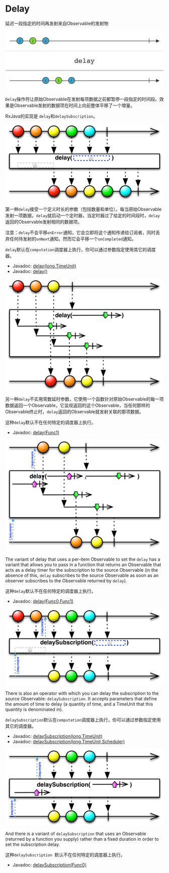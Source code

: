 # Delay

延迟一段指定的时间再发射来自Observable的发射物

![delay](../images/operators/delay.c.png)

`Delay`操作符让原始Observable在发射每项数据之前都暂停一段指定的时间段。效果是Observable发射的数据项在时间上向前整体平移了一个增量。

RxJava的实现是 `delay`和`delaySubscription`。

![delay](../images/operators/delay.png)

第一种`delay`接受一个定义时长的参数（包括数量和单位）。每当原始Observable发射一项数据，`delay`就启动一个定时器，当定时器过了给定的时间段时，`delay`返回的Observable发射相同的数据项。

注意：`delay`不会平移`onError`通知，它会立即将这个通知传递给订阅者，同时丢弃任何待发射的`onNext`通知。然而它会平移一个`onCompleted`通知。

`delay`默认在`computation`调度器上执行，你可以通过参数指定使用其它的调度器。

* Javadoc: [delay(long,TimeUnit)](http://reactivex.io/RxJava/javadoc/rx/Observable.html#delay(long,%20java.util.concurrent.TimeUnit))
* Javadoc: [delay()](http://reactivex.io/RxJava/javadoc/rx/Observable.html#delay(long,%20java.util.concurrent.TimeUnit,%20rx.Scheduler))

![delay](../images/operators/delay.o.png)

另一种`delay`不实用常数延时参数，它使用一个函数针对原始Observable的每一项数据返回一个Observable，它监视返回的这个Observable，当任何那样的Observable终止时，`delay`返回的Observable就发射关联的那项数据。

这种`delay`默认不在任何特定的调度器上执行。

* Javadoc: [delay(Func1)](http://reactivex.io/RxJava/javadoc/rx/Observable.html#delay(rx.functions.Func1))

![delay](../images/operators/delay.oo.png)

The variant of delay that uses a per-item Observable to set the `delay` has a variant that allows you to pass in a function that returns an Observable that acts as a delay timer for the subscription to the source Observable (in the absence of this, `delay` subscribes to the source Observable as soon as an observer subscribes to the Observable returned by `delay`).

这种`delay`默认不在任何特定的调度器上执行。

* Javadoc: [delay(Func0,Func1)](http://reactivex.io/RxJava/javadoc/rx/Observable.html#delay(rx.functions.Func0,%20rx.functions.Func1))

![delay](../images/operators/delaySubscription.png)

There is also an operator with which you can delay the subscription to the source Observable: `delaySubscription`. It accepts parameters that define the amount of time to delay (a quantity of time, and a TimeUnit that this quantity is denominated in).

`delaySubscription`默认在`computation`调度器上执行，你可以通过参数指定使用其它的调度器。

* Javadoc: [delaySubscription(long,TimeUnit)](http://reactivex.io/RxJava/javadoc/rx/Observable.html#delaySubscription(long,%20java.util.concurrent.TimeUnit))
* Javadoc: [delaySubscription(long,TimeUnit,Scheduler)](http://reactivex.io/RxJava/javadoc/rx/Observable.html#delaySubscription(long,%20java.util.concurrent.TimeUnit,%20rx.Scheduler))

![delay](../images/operators/delaySubscription.o.png)

And there is a variant of `delaySubscription` that uses an Observable (returned by a function you supply) rather than a fixed duration in order to set the subscription delay.

这种`delaySubscription `默认不在任何特定的调度器上执行。

* Javadoc: [delaySubscription(Func0)](http://reactivex.io/RxJava/javadoc/rx/Observable.html#delaySubscription(rx.functions.Func0))


